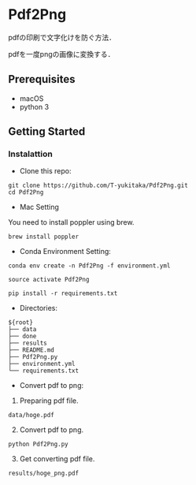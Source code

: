 # Pdf2Png

pdfの印刷で文字化けを防ぐ方法．

pdfを一度pngの画像に変換する．

## Prerequisites
- macOS
- python 3

## Getting Started
### Instalattion
- Clone this repo:
```
git clone https://github.com/T-yukitaka/Pdf2Png.git
cd Pdf2Png
```

- Mac Setting

You need to install poppler using brew.
```
brew install poppler
```

- Conda Environment Setting:
```
conda env create -n Pdf2Png -f environment.yml

source activate Pdf2Png

pip install -r requirements.txt
```

- Directories:
```
${root}
├── data
├── done
├── results
├── README.md
├── Pdf2Png.py
├── environment.yml
└── requirements.txt
```

- Convert pdf to png:
1. Preparing pdf file.

`data/hoge.pdf`

2. Convert pdf to png.
```
python Pdf2Png.py
```
3. Get converting pdf file.

`results/hoge_png.pdf`